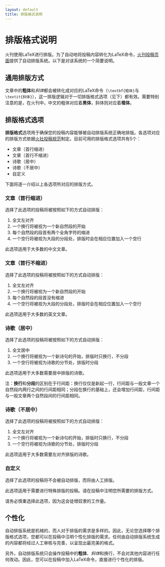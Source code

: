 ```yaml
---
layout: default
title: 排版格式说明
---
```


# 排版格式说明

火刊使用LaTeX进行排版。为了自动地将投稿内容转化为LaTeX命令，[火刊投稿页面]({{site.baseurl}}/)提供了自动排版系统。以下是对该系统的一个简要说明。

## 通用排版方式

文章中的**粗体**和*斜体*都会被转化成对应的LaTeX命令（`\textbf{粗体}`与`\textit{斜体}`），这一排版逻辑对于一切排版格式选项（见下）都有效。需要特别注意的是，在火刊中，中文的粗体对应着**黑体**，斜体则对应着**楷体**。

## 排版格式选项

**排版格式**选项用于确保您的投稿内容能够被自动排版系统正确地排版。各选项对应的排版方式依据[火社投稿规范]({{site.baseurl}}/../standard.md)制定。目前可用的排版格式选项共有5个：

- 文章（首行缩进）
- 文章（首行不缩进）
- 诗歌（居中）
- 诗歌（不居中）
- 自定义

下面将逐一介绍以上各选项所对应的排版方式。

### 文章（首行缩进）

选择了此选项的投稿将被按照如下的方式自动排版：

1. 全文左对齐
2. 一个换行将被视为一个新自然段的开始
3. 每个自然段的段首有两个全角字符的缩进
4. 一个空行将被视为大段的分段处，排版时会在相应位置加入一个空行

此选项适用于大多数的中文文章。

### 文章（首行不缩进）

选择了此选项的投稿将被按照如下的方式自动排版：

1. 全文左对齐
2. 一个换行将被视为一个新自然段的开始
3. 每个自然段的段首没有缩进
4. 一个空行将被视为大段的分段处，排版时会在相应位置加入一个空行

此选项适用于大多数的英文文章。

### 诗歌（居中）

选择了此选项的投稿将被按照如下的方式自动排版：

1. 全文居中
2. 一个换行将被视为一个新诗句的开始，排版时只换行，不分段
3. 一个空行将被视为诗歌的分节处，排版时分段

此选项适用于大多数需要居中排版的诗歌。

注：**换行**和**分段**的区别在于行间距：换行仅仅是新起一行，行间距与一般文章一个自然段内两行之间的行间距相同；分段在换行的基础上，还会增加行间距，行间距与一般文章两个自然段间的行间距相同。

### 诗歌（不居中）

选择了此选项的投稿将被按照如下的方式自动排版：

1. 全文左对齐
2. 一个换行将被视为一个新诗句的开始，排版时只换行，不分段
3. 一个空行将被视为诗歌的分节处，排版时分段

此选项适用于大多数需要左对齐排版的诗歌。

### 自定义

选择了此选项的投稿将不会被自动排版，而将由人工排版。

此选项适用于需要进行特殊排版的投稿。请在投稿中注明您所需要的排版方式。

请务必慎重选择此选项，因为这会徒增奴隶的工作量。

## 个性化

自动排版系统是机械的，而人对于排版的需求是多样的。因此，无论您选择哪个排版格式选项，您都可以在投稿中注明个性化排版的需求。任何由自动排版系统生成的内容都将经过人工审核与完善，以呈现出最完美的格式。

另外，自动排版系统只会操作投稿中的**粗体**、*斜体*和换行，不会对其他内容进行任何改动。因此，您可以在投稿中加入LaTeX命令，直接进行个性化的排版。
